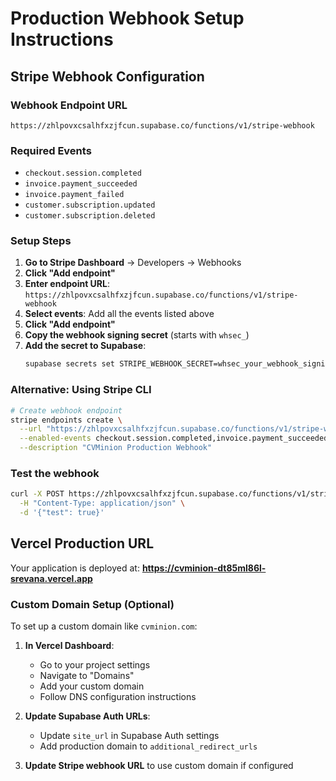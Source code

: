 # Production Webhook Setup Instructions

## Stripe Webhook Configuration

### Webhook Endpoint URL
```
https://zhlpovxcsalhfxzjfcun.supabase.co/functions/v1/stripe-webhook
```

### Required Events
- `checkout.session.completed`
- `invoice.payment_succeeded` 
- `invoice.payment_failed`
- `customer.subscription.updated`
- `customer.subscription.deleted`

### Setup Steps

1. **Go to Stripe Dashboard** → Developers → Webhooks
2. **Click "Add endpoint"**
3. **Enter endpoint URL**: `https://zhlpovxcsalhfxzjfcun.supabase.co/functions/v1/stripe-webhook`
4. **Select events**: Add all the events listed above
5. **Click "Add endpoint"**
6. **Copy the webhook signing secret** (starts with `whsec_`)
7. **Add the secret to Supabase**:
   ```bash
   supabase secrets set STRIPE_WEBHOOK_SECRET=whsec_your_webhook_signing_secret_here
   ```

### Alternative: Using Stripe CLI
```bash
# Create webhook endpoint
stripe endpoints create \
  --url "https://zhlpovxcsalhfxzjfcun.supabase.co/functions/v1/stripe-webhook" \
  --enabled-events checkout.session.completed,invoice.payment_succeeded,invoice.payment_failed,customer.subscription.updated,customer.subscription.deleted \
  --description "CVMinion Production Webhook"
```

### Test the webhook
```bash
curl -X POST https://zhlpovxcsalhfxzjfcun.supabase.co/functions/v1/stripe-webhook \
  -H "Content-Type: application/json" \
  -d '{"test": true}'
```

## Vercel Production URL

Your application is deployed at:
**https://cvminion-dt85ml86l-srevana.vercel.app**

### Custom Domain Setup (Optional)
To set up a custom domain like `cvminion.com`:

1. **In Vercel Dashboard**:
   - Go to your project settings
   - Navigate to "Domains" 
   - Add your custom domain
   - Follow DNS configuration instructions

2. **Update Supabase Auth URLs**:
   - Update `site_url` in Supabase Auth settings
   - Add production domain to `additional_redirect_urls`

3. **Update Stripe webhook URL** to use custom domain if configured